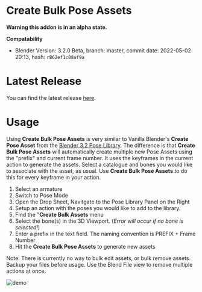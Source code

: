 # Create Bulk Pose Assets
**Warning this addon is in an alpha state.**

**Compatability**
- Blender Version: 3.2.0 Beta, branch: master, commit date: 2022-05-02 20:13, hash: `rB62ef1c08af9a` 

# Latest Release

You can find the latest release [here](https://github.com/NickTiny/poselibquickactions/releases/tag/alpha).

# **Usage**

Using **Create Bulk Pose Assets** is very similar to Vanilla Blender's **Create Pose Asset** from the [Blender 3.2 Pose Library](https://docs.blender.org/manual/en/latest/animation/armatures/posing/editing/pose_library.html). The difference is that **Create Bulk Pose Assets** will automatically create multiple new Pose Assets using the "prefix" and current frame number. It uses the keyframes in the current action to generate the assets. Select a catalogue and bones you would like to associate with the asset, as usual. Use **Create Bulk Pose Assets** to do this for every keyframe in your action.

1. Select an armature
2. Switch to Pose Mode
3. Open the Drop Sheet, Navitgate to the Pose Library Panel on the Right
4. Setup an action with the poses you would like to add to the library.
5. Find the "**Create Bulk Assets** menu
6. Select the bone(s) in the 3D Viewport. (_Error will occur if no bone is selected!_)
7. Enter a prefix in the text field. The naming convention is PREFIX + Frame Number
8. Hit the **Create Bulk Pose Assets** to generate new assets

Note: There is currently no way to bulk edit assets, or bulk remove assets. Backup your files before usage. Use the Blend File view to remove multiple actions at once.

![demo](https://user-images.githubusercontent.com/86638335/166807860-78e0fdaa-a6a2-40e0-9fde-cfa9d8a2b471.gif)

